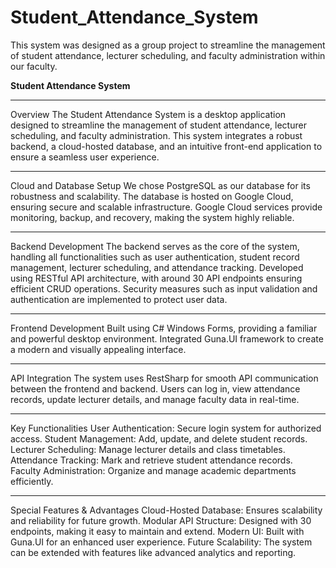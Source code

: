 # Student_Attendance_System
This system was designed as a group project to streamline the management of student attendance, lecturer scheduling, and faculty administration within our faculty.


**Student Attendance System**
_____________________________
Overview
The Student Attendance System is a desktop application designed to streamline the management of student attendance, lecturer scheduling, and faculty administration. This system integrates a robust backend, a cloud-hosted database, and an intuitive front-end application to ensure a seamless user experience.

_____________________________
Cloud and Database Setup
We chose PostgreSQL as our database for its robustness and scalability.
The database is hosted on Google Cloud, ensuring secure and scalable infrastructure.
Google Cloud services provide monitoring, backup, and recovery, making the system highly reliable.

_____________________________
Backend Development
The backend serves as the core of the system, handling all functionalities such as user authentication, student record management, lecturer scheduling, and attendance tracking.
Developed using RESTful API architecture, with around 30 API endpoints ensuring efficient CRUD operations.
Security measures such as input validation and authentication are implemented to protect user data.

_____________________________
Frontend Development
Built using C# Windows Forms, providing a familiar and powerful desktop environment.
Integrated Guna.UI framework to create a modern and visually appealing interface.

_____________________________
API Integration
The system uses RestSharp for smooth API communication between the frontend and backend.
Users can log in, view attendance records, update lecturer details, and manage faculty data in real-time.

_____________________________
Key Functionalities
User Authentication: Secure login system for authorized access.
Student Management: Add, update, and delete student records.
Lecturer Scheduling: Manage lecturer details and class timetables.
Attendance Tracking: Mark and retrieve student attendance records.
Faculty Administration: Organize and manage academic departments efficiently.

_____________________________
Special Features & Advantages
Cloud-Hosted Database: Ensures scalability and reliability for future growth.
Modular API Structure: Designed with 30 endpoints, making it easy to maintain and extend.
Modern UI: Built with Guna.UI for an enhanced user experience.
Future Scalability: The system can be extended with features like advanced analytics and reporting.
